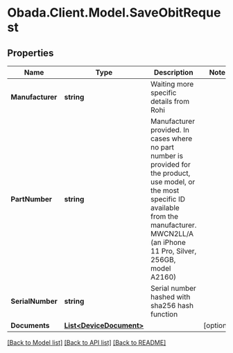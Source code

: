 
# Obada.Client.Model.SaveObitRequest

## Properties

Name | Type | Description | Notes
------------ | ------------- | ------------- | -------------
**Manufacturer** | **string** | Waiting more specific details from Rohi | 
**PartNumber** | **string** | Manufacturer provided. In cases where no part number is provided for the product, use model, or the most specific ID available from the manufacturer. MWCN2LL/A (an iPhone 11 Pro, Silver, 256GB, model A2160) | 
**SerialNumber** | **string** | Serial number hashed with sha256 hash function | 
**Documents** | [**List&lt;DeviceDocument&gt;**](DeviceDocument.md) |  | [optional] 

[[Back to Model list]](../README.md#documentation-for-models)
[[Back to API list]](../README.md#documentation-for-api-endpoints)
[[Back to README]](../README.md)

